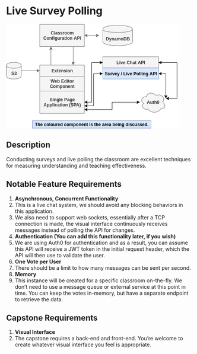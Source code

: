 # Live Survey Polling

![project structure](./structure.png "Project Structure")

## Description

Conducting surveys and live polling the classroom are excellent techniques for measuring understanding and teaching effectiveness.


## Notable Feature Requirements

1.	**Asynchronous, Concurrent Functionality**
1.	This is a live chat system, we should avoid any blocking behaviors in this application.
2.	We also need to support web sockets, essentially after a TCP connection is made, the visual interface continuously receives messages instead of polling the API for changes.
2.	**Authentication (You can add this functionality later, if you wish)**
1.	We are using Auth0 for authentication and as a result, you can assume this API will receive a JWT token in the initial request header, which the API will then use to validate the user.
3.	**One Vote per User**
1.	There should be a limit to how many messages can be sent per second.
4.	**Memory**
1.	This instance will be created for a specific classroom on-the-fly. We don’t need to use a message queue or external service at this point in time. You can keep the votes in-memory, but have a separate endpoint to retrieve the data.

## Capstone Requirements

1.	**Visual Interface**
1.	The capstone requires a back-end and front-end. You’re welcome to create whatever visual interface you feel is appropriate.
 
